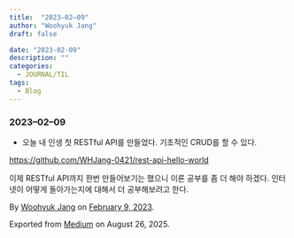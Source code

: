 ```yaml
---
title:  "2023–02–09"
author: "Woohyuk Jang"
draft: false

date: "2023-02-09"
description: ""
categories:
  - JOURNAL/TIL
tags:
  - Blog
---
```

### 2023–02–09



* 오늘 내 인생 첫 RESTful API를 만들었다. 기초적인 CRUD를 할 수 있다.



<https://github.com/WHJang-0421/rest-api-hello-world>



이제 RESTful API까지 한번 만들어보기는 했으니 이론 공부를 좀 더 해야 하겠다. 인터넷이 어떻게 돌아가는지에 대해서 더 공부해보려고 한다.



By [Woohyuk Jang](https://medium.com/@morrranii) on [February 9, 2023](https://medium.com/p/2b56122c5aeb).

Exported from [Medium](https://medium.com) on August 26, 2025.
